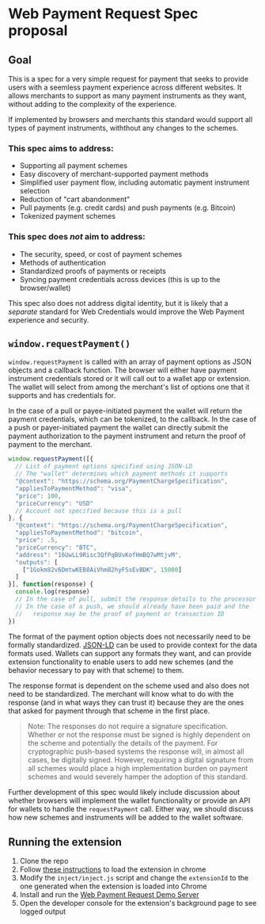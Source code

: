 # Web Payment Request Spec proposal

## Goal

This is a spec for a very simple request for payment that seeks to provide users with a seemless payment experience across different websites. It allows merchants to support as many payment instruments as they want, without adding to the complexity of the experience.

If implemented by browsers and merchants this standard would support all types of payment instruments, withthout any changes to the schemes.

### This spec aims to address:

* Supporting all payment schemes
* Easy discovery of merchant-supported payment methods
* Simplified user payment flow, including automatic payment instrument selection
* Reduction of "cart abandonment"
* Pull payments (e.g. credit cards) and push payments (e.g. Bitcoin)
* Tokenized payment schemes

### This spec does *not* aim to address:

* The security, speed, or cost of payment schemes
* Methods of authentication
* Standardized proofs of payments or receipts
* Syncing payment credentials across devices (this is up to the browser/wallet)

This spec also does not address digital identity, but it is likely that a _separate_ standard for Web Credentials would improve the Web Payment experience and security.

## `window.requestPayment()`

`window.requestPayment` is called with an array of payment options as JSON objects and a callback function. The browser will either have payment instrument credentials stored or it will call out to a wallet app or extension. The wallet will select from among the merchant's list of options one that it supports and has credentials for.

In the case of a pull or payee-initiated payment the wallet will return the payment credentials, which can be tokenized, to the callback. In the case of a push or payer-initiated payment the wallet can directly submit the payment authorization to the payment instrument and return the proof of payment to the merchant.

```js
window.requestPayment([{
  // List of payment options specified using JSON-LD
  // The "wallet" determines which payment methods it supports
  "@context": "https://schema.org/PaymentChargeSpecification",
  "appliesToPaymentMethod": "visa",
  "price": 100,
  "priceCurrency": "USD"
  // Account not specified because this is a pull
}, {
  "@context": "https://schema.org/PaymentChargeSpecification",
  "appliesToPaymentMethod": "bitcoin",
  "price": .5,
  "priceCurrency": "BTC",
  "address": "16UwLL9Risc3QfPqBUvKofHmBQ7wMtjvM",
  "outputs": [
    ["1Gokm82v6DmtwKEB8AiVhm82hyFSsEvBDK", 15000]
  ]
}], function(response) {
  console.log(response)
  // In the case of pull, submit the response details to the processor
  // In the case of a push, we should already have been paid and the 
  //   response may be the proof of payment or transaction ID
})
```

The format of the payment option objects does not necessarily need to be formally standardized. [JSON-LD](http://json-ld.org/) can be used to provide context for the data formats used. Wallets can support any formats they want, and can provide extension functionality to enable users to add new schemes (and the behavior necessary to pay with that scheme) to them. 

The response format is dependent on the scheme used and also does not need to be standardized. The merchant will know what to do with the response (and in what ways they can trust it) because they are the ones that asked for payment through that scheme in the first place.

> Note: The responses do not require a signature specification. Whether or not the response must be signed is highly dependent on the scheme and potentially the details of the payment. For cryptographic push-based systems the response will, in almost all cases, be digitally signed. However, requiring a digital signature from all schemes would place a high implementation burden on payment schemes and would severely hamper the adoption of this standard.

Further development of this spec would likely include discussion about whether browsers will implement the wallet functionality or provide an API for wallets to handle the `requestPayment` call. Either way, we should discuss how new schemes and instruments will be added to the wallet software.


## Running the extension

1. Clone the repo
2. Follow [these instructions](https://developer.chrome.com/extensions/getstarted#unpacked) to load the extension in chrome
3. Modify the `inject/inject.js` script and change the `extensionId` to the one generated when the extension is loaded into Chrome
4. Install and run the [Web Payment Request Demo Server](https://github.com/emschwartz/web-payment-request-demo-server)
5. Open the developer console for the extension's background page to see logged output
